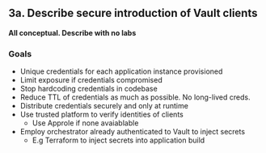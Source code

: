 ## 3a. Describe secure introduction of Vault clients
**All conceptual. Describe with no labs**
### Goals
- Unique credentials for each application instance provisioned
- Limit exposure if credentials compromised
- Stop hardcoding credentials in codebase
- Reduce TTL of credentials as much as possible. No long-lived creds.
- Distribute credentials securely and only at runtime
- Use trusted platform to verify identities of clients
  - Use Approle if none avaiablable
- Employ orchestrator already authenticated to Vault to inject secrets
  - E.g Terraform to inject secrets into application build
